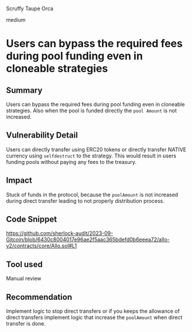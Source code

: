 Scruffy Taupe Orca

medium

# Users can bypass the required fees during pool funding even in cloneable strategies
## Summary
Users can bypass the required fees during pool funding even in cloneable strategies. Also when the pool is funded directly the `pool Amount` is not increased.

## Vulnerability Detail 
Users can directly transfer using ERC20 tokens or directly transfer NATIVE currency using `selfdestruct` to the strategy. This would result in users funding pools without paying any fees to the treasury.

## Impact
Stuck of funds in the protocol, because the `poolAmount` is not increased during direct transfer leading to not properly distribution process.

## Code Snippet
https://github.com/sherlock-audit/2023-09-Gitcoin/blob/6430c8004017e96ae2f5aac365bdefd0b6eeea72/allo-v2/contracts/core/Allo.sol#L1

## Tool used
Manual review

## Recommendation
Implement logic to stop direct transfers or if you keeps the allowance of direct transfers implement logic that increase the `poolAmount` when direct transfer is done.
